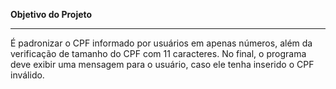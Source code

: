 <b>Objetivo do Projeto</b>
<hr>

É padronizar o CPF informado por usuários em apenas números, além da verificação de tamanho do CPF com 11 caracteres.
No final, o programa deve exibir uma mensagem para o usuário, caso ele tenha inserido o CPF inválido.
